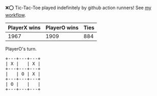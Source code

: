 :x::o: Tic-Tac-Toe played indefinitely by github action runners! See [my workflow](.github/workflows/play.yaml).

|PlayerX wins|PlayerO wins|Ties|
|-|-|-|
|1967|1909|884|

PlayerO's turn.

<pre>
+---+---+---+
| X |   | X |
+---+---+---+
|   | O | X |
+---+---+---+
| O |   |   |
+---+---+---+
</pre>